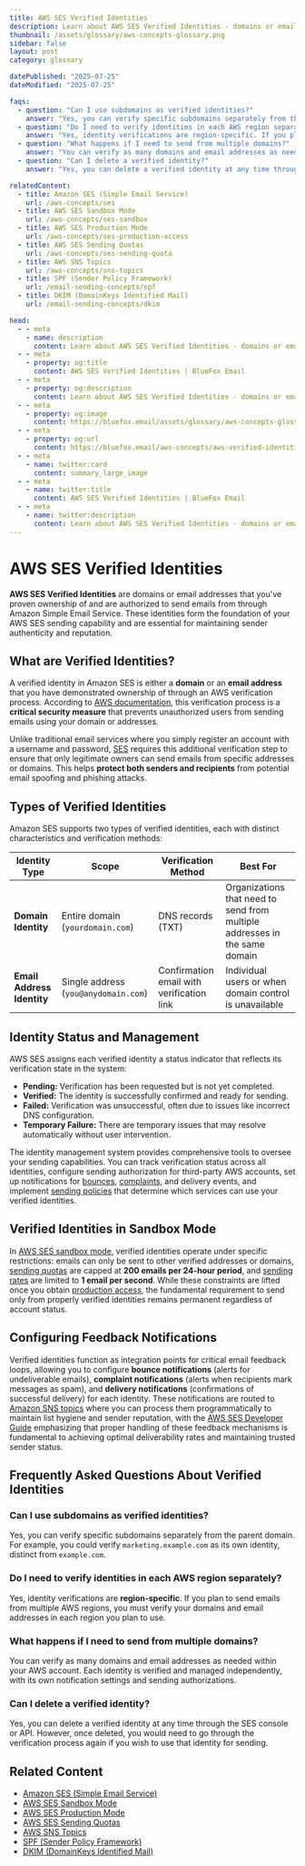 ```yaml
---
title: AWS SES Verified Identities
description: Learn about AWS SES Verified Identities - domains or email addresses that you've proven ownership of and can use for sending emails through Amazon SES.
thumbnail: /assets/glossary/aws-concepts-glossary.png
sidebar: false
layout: post
category: glossary

datePublished: "2025-07-25"
dateModified: "2025-07-25"

faqs:
  - question: "Can I use subdomains as verified identities?"
    answer: "Yes, you can verify specific subdomains separately from the parent domain. For example, you could verify `marketing.example.com` as its own identity, distinct from `example.com`."
  - question: "Do I need to verify identities in each AWS region separately?"
    answer: "Yes, identity verifications are region-specific. If you plan to send emails from multiple AWS regions, you must verify your domains and email addresses in each region you plan to use."
  - question: "What happens if I need to send from multiple domains?"
    answer: "You can verify as many domains and email addresses as needed within your AWS account. Each identity is verified and managed independently, with its own notification settings and sending authorizations."
  - question: "Can I delete a verified identity?"
    answer: "Yes, you can delete a verified identity at any time through the SES console or API. However, once deleted, you would need to go through the verification process again if you wish to use that identity for sending."

relatedContent:
  - title: Amazon SES (Simple Email Service)
    url: /aws-concepts/ses
  - title: AWS SES Sandbox Mode
    url: /aws-concepts/ses-sandbox
  - title: AWS SES Production Mode
    url: /aws-concepts/ses-production-access
  - title: AWS SES Sending Quotas
    url: /aws-concepts/ses-sending-quota
  - title: AWS SNS Topics
    url: /aws-concepts/sns-topics
  - title: SPF (Sender Policy Framework)
    url: /email-sending-concepts/spf
  - title: DKIM (DomainKeys Identified Mail)
    url: /email-sending-concepts/dkim

head:
  - - meta
    - name: description
      content: Learn about AWS SES Verified Identities - domains or email addresses that you've proven ownership of and can use for sending emails through Amazon SES.
  - - meta
    - property: og:title
      content: AWS SES Verified Identities | BlueFox Email
  - - meta
    - property: og:description
      content: Learn about AWS SES Verified Identities - domains or email addresses that you've proven ownership of and can use for sending emails through Amazon SES.
  - - meta
    - property: og:image
      content: https://bluefox.email/assets/glossary/aws-concepts-glossary.png
  - - meta
    - property: og:url
      content: https://bluefox.email/aws-concepts/aws-verified-identities
  - - meta
    - name: twitter:card
      content: summary_large_image
  - - meta
    - name: twitter:title
      content: AWS SES Verified Identities | BlueFox Email
  - - meta
    - name: twitter:description
      content: Learn about AWS SES Verified Identities - domains or email addresses that you've proven ownership of and can use for sending emails through Amazon SES.
---
```


# AWS SES Verified Identities

**AWS SES Verified Identities** are domains or email addresses that you've proven ownership of and are authorized to send emails from through Amazon Simple Email Service. These identities form the foundation of your AWS SES sending capability and are essential for maintaining sender authenticity and reputation.

## What are Verified Identities?

A verified identity in Amazon SES is either a **domain** or an **email address** that you have demonstrated ownership of through an AWS verification process. According to [AWS documentation](https://docs.aws.amazon.com/ses/latest/dg/verify-addresses-and-domains.html), this verification process is a **critical security measure** that prevents unauthorized users from sending emails using your domain or addresses.

Unlike traditional email services where you simply register an account with a username and password, [SES](/aws-concepts/ses.md) requires this additional verification step to ensure that only legitimate owners can send emails from specific addresses or domains. This helps **protect both senders and recipients** from potential email spoofing and phishing attacks.

## Types of Verified Identities

Amazon SES supports two types of verified identities, each with distinct characteristics and verification methods:

| Identity Type | Scope | Verification Method | Best For |
|---------------|-------|---------------------|----------|
| **Domain Identity** | Entire domain (`yourdomain.com`) | DNS records (TXT) | Organizations that need to send from multiple addresses in the same domain |
| **Email Address Identity** | Single address (`you@anydomain.com`) | Confirmation email with verification link | Individual users or when domain control is unavailable |


## Identity Status and Management

AWS SES assigns each verified identity a status indicator that reflects its verification state in the system:

- **Pending:** Verification has been requested but is not yet completed.
- **Verified:** The identity is successfully confirmed and ready for sending.
- **Failed:** Verification was unsuccessful, often due to issues like incorrect DNS configuration.
- **Temporary Failure:** There are temporary issues that may resolve automatically without user intervention.

The identity management system provides comprehensive tools to oversee your sending capabilities. You can track verification status across all identities, configure sending authorization for third-party AWS accounts, set up notifications for [bounces](/email-sending-concepts/bounces.md), [complaints](/email-sending-concepts/complaints.md), and delivery events, and implement [sending policies](/aws-concepts/sns-delivery-policy.md) that determine which services can use your verified identities.


## Verified Identities in Sandbox Mode

In [AWS SES sandbox mode](/aws-concepts/ses-sandbox), verified identities operate under specific restrictions: emails can only be sent to other verified addresses or domains, [sending quotas](/aws-concepts/ses-sending-quota) are capped at **200 emails per 24-hour period**, and [sending rates](/aws-concepts/ses-sending-rate) are limited to **1 email per second**. While these constraints are lifted once you obtain [production access](/aws-concepts/ses-production-access), the fundamental requirement to send only from properly verified identities remains permanent regardless of account status.

## Configuring Feedback Notifications

Verified identities function as integration points for critical email feedback loops, allowing you to configure **bounce notifications** (alerts for undeliverable emails), **complaint notifications** (alerts when recipients mark messages as spam), and **delivery notifications** (confirmations of successful delivery) for each identity. These notifications are routed to [Amazon SNS topics](/aws-concepts/sns-topics) where you can process them programmatically to maintain list hygiene and sender reputation, with the [AWS SES Developer Guide](https://docs.aws.amazon.com/ses/latest/dg/monitor-sending-activity.html) emphasizing that proper handling of these feedback mechanisms is fundamental to achieving optimal deliverability rates and maintaining trusted sender status.

## Frequently Asked Questions About Verified Identities

### Can I use subdomains as verified identities?
Yes, you can verify specific subdomains separately from the parent domain. For example, you could verify `marketing.example.com` as its own identity, distinct from `example.com`.

### Do I need to verify identities in each AWS region separately?
Yes, identity verifications are **region-specific**. If you plan to send emails from multiple AWS regions, you must verify your domains and email addresses in each region you plan to use.

### What happens if I need to send from multiple domains?
You can verify as many domains and email addresses as needed within your AWS account. Each identity is verified and managed independently, with its own notification settings and sending authorizations.

### Can I delete a verified identity?
Yes, you can delete a verified identity at any time through the SES console or API. However, once deleted, you would need to go through the verification process again if you wish to use that identity for sending.

## Related Content

- [Amazon SES (Simple Email Service)](/aws-concepts/ses)
- [AWS SES Sandbox Mode](/aws-concepts/ses-sandbox)
- [AWS SES Production Mode](/aws-concepts/ses-production-access)
- [AWS SES Sending Quotas](/aws-concepts/ses-sending-quota)
- [AWS SNS Topics](/aws-concepts/sns-topics)
- [SPF (Sender Policy Framework)](/email-sending-concepts/spf)
- [DKIM (DomainKeys Identified Mail)](/email-sending-concepts/dkim)

<GlossaryCTA />
